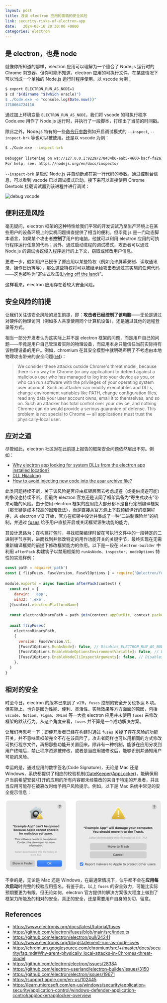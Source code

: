 ```yaml
---
layout: post
title: 浅谈 electron 应用的面临的安全风险
link: security-risks-of-electron-app
date:   2024-03-16 20:30:00 +0800
categories: electron
---
```


## 是 electron，也是 node

就像你所知道的那样，electron 应用可以理解为一个缝合了 Node.js 运行时的 Chrome 浏览器。但你可能不知道，electron 应用的可执行文件，在某些情况下可以当成一个单独的 Node.js 运行时程序使用。以 vscode 为例：

```bash
$ export ELECTRON_RUN_AS_NODE=1
$ cd "$(dirname "$(which oracle)")
$ ./Code.exe -e "console.log(Date.now())"
1710664724110
```

通过加上环境变量 `ELECTRON_RUN_AS_NODE`，我们将 vscode 的可执行程序 Code.exe 用作了 Node.js 运行时，并执行了一段脚本，打印出了当前的时间戳。

除此之外，Node.js 特有的一些[命令行参数](https://nodejs.org/api/cli.html#options)例如开启调试模式的 `--inspect`, `--inspect-brk` 等也可以被使用。还是以 vscode 为例：

```bash
$ ./Code.exe --inspect-brk

Debugger listening on ws://127.0.0.1:9229/278434b6-eab5-4600-bacf-fa2a75ea9597
For help, see: https://nodejs.org/en/docs/inspector
```

`--inspect-brk` 是启动 Node.js 并自动断点在第一行代码的参数。通过控制台信息，可以看到 vscode 已以调试模式启动。接下来可以直接使用 Chrome Devtools 挂载调试器到该进程并进行调试：

![debug vscode](/img/2024-03-17/electron-fuse-vscode-inspect.png)

## 便利还是风险

毫无疑问，electron 框架的这种特性给我们平常的开发调试乃至生产环境上在某些用户的设备环境上的实机问题排查提供了相当的便利。但毕竟 js 是一门动态脚本语言，如果某个攻击者**控制了**用户的电脑，他就可以利用 electron 应用的可执行程序运行任意的代码；另外，通过启动进程的调试模式，攻击者可以通过 Node.js 的调试协议侵入程序运行的上下文，窃取或修改用户信息。

更进一步，假如用户已授予了原应用以某些特权（例如允许屏幕录制、读取通讯录、操作日历等等），那么这些特权将可以被继承给攻击者通过其实施的任何代码——这也被称为“寄生式攻击([Living off the land](https://www.crowdstrike.com/cybersecurity-101/living-off-the-land-attacks-lotl/))”。

这样看来，electron 应用存在着较大安全风险。

## 安全风险的前提

让我们关注该安全风险的发生前提，即：**攻击者已经控制了该电脑**——无论是通过对硬件的物理访问（例如多人共享使用同个计算机设备），还是通过其他的远程登录等方式。

相当一部分开发者认为这实际上并不是 electron 框架的问题，而是用户自己的问题——毕竟是用户自己管理着实际的物理设备，而应用本身只能信任当前实际持有该物理设备的用户。例如，chromium 在其安全模型中就明确声明了不考虑由本地物理攻击带来的安全问题([ref](https://chromium.googlesource.com/chromium/src/+/master/docs/security/faq.md#Why-arent-physically_local-attacks-in-Chromes-threat-model))：

> We consider these attacks outside Chrome's threat model, because there is no way for Chrome (or any application) to defend against a malicious user who has managed to log into your device as you, or who can run software with the privileges of your operating system user account. Such an attacker can modify executables and DLLs, change environment variables like PATH, change configuration files, read any data your user account owns, email it to themselves, and so on. Such an attacker has total control over your device, and nothing Chrome can do would provide a serious guarantee of defense. This problem is not special to Chrome ­— all applications must trust the physically-local user.

## 应对之道

尽管如此，electron 社区对在此前提上报告的框架安全问题依然层出不穷。例如：

- [Why electron app looking for system DLLs from the electron app installed location?](https://github.com/electron/electron/issues/28384)
- [DLL Hijacking](https://github.com/electron-userland/electron-builder/issues/3150)
- [How to avoid injecting new code into the asar archive file?](https://github.com/electron/electron/issues/19671)

此类问题持续不断，关于该风险是否应由框架层面去考虑规避（或提供规避可能）的争议也持续不断，但最终 electron 官方还是认同了框架具备为“寄生式攻击”带来可能的风险。由于使用 electron 框架的应用绝大部分都不是自行定制编译框架（那无疑是成本较高的困难做法），而是直接从官方源上下载预编译好的框架程序，从 electron v12 开始，官方在框架中设计并集成了一种“二进制保险丝”的机制，并通过 [fuses](https://www.electronjs.org/docs/latest/tutorial/fuses) 给予用户直接开启或关闭框架源生功能的能力。

其设计思路为：在构建打包时，寻找框架编译时留在可执行文件中的一段特定的二进制字节序列，进而找到并修改特定的用作功能开关的关键字节，最终实现在无需重新编译框架的前提下修改框架能力的作用。以下是一段在 `electron-builder` 中利用 `afterPack` 构建钩子以禁用框架的 `runAsNode`、`inspector`、`nodeOptions` 特性的实现样例：

```js
const path = require('path')
const { flipFuses, FuseVersion, FuseV1Options } = require('@electron/fuses')

module.exports = async function afterPack(context) {
  const ext = {
    darwin: '.app',
    win32: '.exe',
  }[context.electronPlatformName]

  const electronBinaryPath = path.join(context.appOutDir, context.packager.appInfo.productFilename + ext);

  await flipFuses(
    electronBinaryPath,
    {
      version: FuseVersion.V1,
      [FuseV1Options.RunAsNode]: false, // Disables ELECTRON_RUN_AS_NODE
      [FuseV1Options.EnableNodeOptionsEnvironmentVariable]: false, // Disable the NODE_OPTIONS environment variable
      [FuseV1Options.EnableNodeCliInspectArguments]: false, // Disables the --inspect and --inspect-brk family of CLI options
    },
  )
}
```

## 相对的安全

时至今日，electron 的版本已来到了 v29，`fuses` 控制的安全开关也多达 8 项。但实际上，也许是因为性能、便利、灵活性、实际效果等方方面面的原因，包括 `vscode`、`Notion`、`Figma`、`XMind` 等一大批 electron 应用并未使用 `fuses` 来修改框架的默认行为。从这个角度来看，`fuses` 并不算是一个成功解决方案。

让我们再思考一下：即便开发者已经在构建时通过 `fuses` 关掉了存在风险的功能开关，并不意味着框架完全不存在该风险了，攻击者同样也可以用相同的方式修改可执行程序文件，再把那些功能开关置回来。除非有一种机制，能够在应用分发到用户终端后，禁止程序资源被修改，或者是当应用被修改后，能够识别并通知用户可能的风险。

幸运的是，通过应用的数字签名(Code Signature)，无论是 Mac 还是 Windows，系统都提供了相应的校验机制([GateKeeper](https://support.apple.com/en-us/102445)/[AppLocker](https://learn.microsoft.com/en-us/windows/security/application-security/application-control/windows-defender-application-control/applocker/applocker-overview))，能确保用户当前希望安装/打开的应用的所有内容都未经篡改的来自于特定的开发者，并且当应用可能存在被篡改时给予用户风险提示。例如，以下是 Mac 系统中常见的安全提示信息：

![macos gatekeeper](/img/2024-03-17/electron-security-gatekeeper.png)

不幸的是，无论是 Mac 还是 Windows，在最通常情况下，似乎都不会在**应用每次启动**时完整的校验应用签名。有鉴于此，以上 `fuses` 的安全效力，可能比实际预期要更为有限。但无论如何，electron 官方提供的解决方案很大程度上做到了框架力所能及的相对的安全。真正的安全，还是需要用户自身的关切、留意。

## References

- <https://www.electronjs.org/docs/latest/tutorial/fuses>
- <https://github.com/electron/fuses/blob/main/src/index.ts>
- <https://github.com/electron/electron/pull/24241>
- <https://www.electronjs.org/blog/statement-run-as-node-cves>
- <https://chromium.googlesource.com/chromium/src/+/master/docs/security/faq.md#Why-arent-physically_local-attacks-in-Chromes-threat-model>
- <https://github.com/electron/electron/issues/28384>
- <https://github.com/electron-userland/electron-builder/issues/3150>
- <https://github.com/electron/electron/issues/19671>
- <https://support.apple.com/en-us/102445>
- <https://learn.microsoft.com/en-us/windows/security/application-security/application-control/windows-defender-application-control/applocker/applocker-overview>
